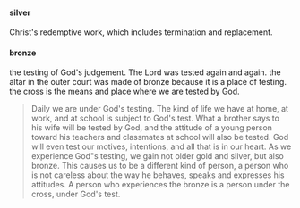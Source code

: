 #### silver
Christ's redemptive work, which includes termination and replacement.

#### bronze
the testing of God's judgement. The Lord was tested again and again. the altar
in the outer court was made of bronze because it is a place of testing. the cross is
the means and place where we are tested by God.

> Daily we are under God's testing. The kind of life we have at home, at work, and at school is subject to God's test. What a brother says to his wife will be tested by God, and the attitude of a young person toward his teachers and classmates at school will also be tested. God will even test our motives, intentions, and all that is in our heart. As we experience God"s testing, we gain not older gold and silver, but also bronze. This causes us to be a different kind of person, a person who is not careless about the way he behaves, speaks and expresses his attitudes. A person who experiences the bronze is a person under the cross, under God's test.
